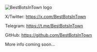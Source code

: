 ![BestBotsInTown logo](https://github.com/user-attachments/assets/f85f2bb6-4b03-4f93-9f27-3e26214d848e)


X/Twitter: https://x.com/BestBotsInTown

Telegram: https://t.me/BestBotsInTown

GitHub: https://github.com/BestBotsInTown

More info coming soon...

<!--
## Hi there 👋

**BestBotsInTown/BestBotsInTown** is a ✨ _special_ ✨ repository because its `README.md` (this file) appears on your GitHub profile.

Here are some ideas to get you started:

- 🔭 I’m currently working on ...
- 🌱 I’m currently learning ...
- 👯 I’m looking to collaborate on ...
- 🤔 I’m looking for help with ...
- 💬 Ask me about ...
- 📫 How to reach me: ...
- 😄 Pronouns: ...
- ⚡ Fun fact: ...
-->
